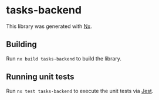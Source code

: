 # tasks-backend

This library was generated with [Nx](https://nx.dev).

## Building

Run `nx build tasks-backend` to build the library.

## Running unit tests

Run `nx test tasks-backend` to execute the unit tests via [Jest](https://jestjs.io).
